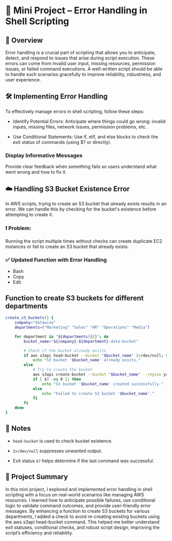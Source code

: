 # 🚧 Mini Project – Error Handling in Shell Scripting
## 🧠 Overview
Error handling is a crucial part of scripting that allows you to anticipate, detect, and respond to issues that arise during script execution. These errors can come from invalid user input, missing resources, permission issues, or failed command executions. A well-written script should be able to handle such scenarios gracefully to improve reliability, robustness, and user experience.

## 🛠️ Implementing Error Handling
To effectively manage errors in shell scripting, follow these steps:

- Identify Potential Errors: Anticipate where things could go wrong: invalid inputs, missing files, network issues, permission problems, etc.

- Use Conditional Statements: Use if, elif, and else blocks to check the exit status of commands (using $? or directly).

### Display Informative Messages

Provide clear feedback when something fails so users understand what went wrong and how to fix it.

## ☁️ Handling S3 Bucket Existence Error
In AWS scripts, trying to create an S3 bucket that already exists results in an error. We can handle this by checking for the bucket's existence before attempting to create it.

### ❗ Problem:
Running the script multiple times without checks can create duplicate EC2 instances or fail to create an S3 bucket that already exists.

### ✅ Updated Function with Error Handling
- Bash
- Copy
- Edit

## Function to create S3 buckets for different departments
```bash
create_s3_buckets() {
    company="datawise"
    departments=("Marketing" "Sales" "HR" "Operations" "Media")

    for department in "${departments[@]}"; do
        bucket_name="${company}-${department}-data-bucket"

        # Check if the bucket already exists
        if aws s3api head-bucket --bucket "$bucket_name" 2>/dev/null; then
            echo "S3 bucket '$bucket_name' already exists."
        else
            # Try to create the bucket
            aws s3api create-bucket --bucket "$bucket_name" --region your-region
            if [ $? -eq 0 ]; then
                echo "S3 bucket '$bucket_name' created successfully."
            else
                echo "Failed to create S3 bucket '$bucket_name'."
            fi
        fi
    done
}
```

## 📌 Notes
- `head-bucket` is used to check bucket existence.

- `2>/dev/null` suppresses unwanted output.

- Exit status `$?` helps determine if the last command was successful.

## 📝 Project Summary
In this mini project, I explored and implemented error handling in shell scripting with a focus on real-world scenarios like managing AWS resources. I learned how to anticipate possible failures, use conditional logic to validate command outcomes, and provide user-friendly error messages. By enhancing a function to create S3 buckets for various departments, I added a check to avoid re-creating existing buckets using the aws s3api head-bucket command. This helped me better understand exit statuses, conditional checks, and robust script design, improving the script’s efficiency and reliability.
